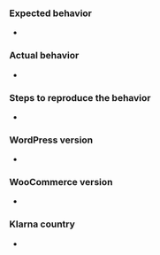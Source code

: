 ### Expected behavior

-

### Actual behavior

-

### Steps to reproduce the behavior

-

### WordPress version

-

### WooCommerce version

-

### Klarna country

-
